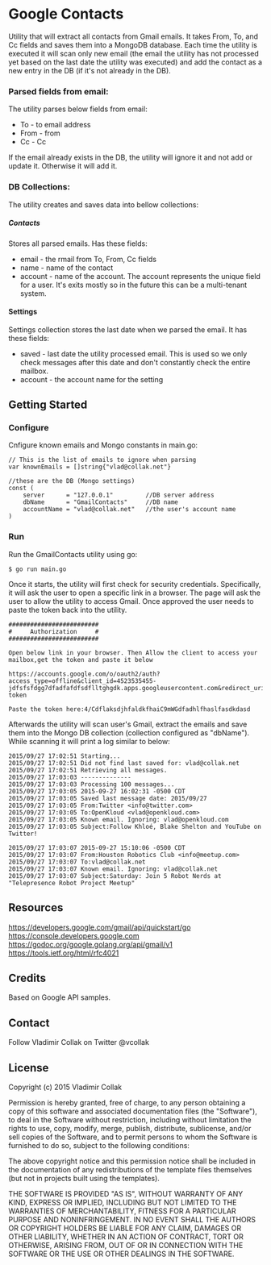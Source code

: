 # Google Contacts

Utility that will extract all contacts from Gmail emails. It takes From, To, and Cc fields and saves them into a MongoDB database. Each time the utility is executed it will scan only new email (the email the utility has not processed yet based on the last date the utility was executed) and add the contact as a new entry in the DB (if it's not already in the DB).

### Parsed fields from email:
The utility parses below fields from email:

- To - to email address
- From - from
- Cc - Cc

If the email already exists in the DB, the utility will ignore it and not add or update it. Otherwise it will add it.


### DB Collections:
The utility creates and saves data into bellow collections:

##### Contacts
Stores all parsed emails. Has these fields:
- email -  the rmail from To, From, Cc fields
- name -  name of the contact
- account - name of the account. The account represents the unique field for a user. It's exits mostly so in the future this can be a multi-tenant system.

#### Settings
Settings collection stores the last date when we parsed the email. It has these fields:
- saved - last date the utility processed email. This is used so we only check messages after this date and don't constantly check the entire mailbox.
- account - the account name for the setting



## Getting Started


### Configure

Cnfigure known emails and Mongo constants in main.go:

    // This is the list of emails to ignore when parsing
    var knownEmails = []string{"vlad@collak.net"}

    //these are the DB (Mongo settings)
    const (
        server      = "127.0.0.1"         //DB server address
        dbName      = "GmailContacts"     //DB name
        accountName = "vlad@collak.net"   //the user's account name
    )


### Run
Run the GmailContacts utility using go:

    $ go run main.go


Once it starts, the utility will first check for security credentials. Specifically, it will ask the user to open a specific link in a browser. The page will ask the user to allow the utility to access Gmail. Once approved the user needs to paste the token back into the utility.



    #########################
    #     Authorization     #
    #########################

    Open below link in your browser. Then Allow the client to access your mailbox,get the token and paste it below

    https://accounts.google.com/o/oauth2/auth?access_type=offline&client_id=4523535455-jdfsfsfdgg7dfadfafdfsdflltghgdk.apps.googleusercontent.com&redirect_uri=urn%3Aieaf%3Afg%3Aoauth%3A2.0%3Aoob&response_type=code&scope=https%3A%2F%2Fwww.googleapis.com%2Fauth%2Fgmail.readonly&state=state-token

    Paste the token here:4/CdflaksdjhfaldkfhaiC9mWGdfadhlfhaslfasdkdasd

Afterwards the utility will scan user's Gmail, extract the emails and save them into the Mongo DB collection (collection configured as "dbName"). While scanning it will print a log similar to below:

    2015/09/27 17:02:51 Starting...
    2015/09/27 17:02:51 Did not find last saved for: vlad@collak.net
    2015/09/27 17:02:51 Retrieving all messages.
    2015/09/27 17:03:03 --------------
    2015/09/27 17:03:03 Processing 100 messages...
    2015/09/27 17:03:05 2015-09-27 16:02:31 -0500 CDT
    2015/09/27 17:03:05 Saved last message date: 2015/09/27
    2015/09/27 17:03:05 From:Twitter <info@twitter.com>
    2015/09/27 17:03:05 To:OpenKloud <vlad@openkloud.com>
    2015/09/27 17:03:05 Known email. Ignoring: vlad@openkloud.com
    2015/09/27 17:03:05 Subject:Follow Khloé, Blake Shelton and YouTube on Twitter!

    2015/09/27 17:03:07 2015-09-27 15:10:06 -0500 CDT
    2015/09/27 17:03:07 From:Houston Robotics Club <info@meetup.com>
    2015/09/27 17:03:07 To:vlad@collak.net
    2015/09/27 17:03:07 Known email. Ignoring: vlad@collak.net
    2015/09/27 17:03:07 Subject:Saturday: Join 5 Robot Nerds at "Telepresence Robot Project Meetup"


Resources
-------
https://developers.google.com/gmail/api/quickstart/go
https://console.developers.google.com
https://godoc.org/google.golang.org/api/gmail/v1
https://tools.ietf.org/html/rfc4021


Credits
-------
Based on Google API samples.


Contact
-------
Follow Vladimir Collak on Twitter @vcollak


License
-------

Copyright (c) 2015 Vladimir Collak

Permission is hereby granted, free of charge, to any person obtaining a copy
of this software and associated documentation files (the "Software"), to deal
in the Software without restriction, including without limitation the rights
to use, copy, modify, merge, publish, distribute, sublicense, and/or sell
copies of the Software, and to permit persons to whom the Software is
furnished to do so, subject to the following conditions:

The above copyright notice and this permission notice shall be included in
the documentation of any redistributions of the template files themselves
(but not in projects built using the templates).

THE SOFTWARE IS PROVIDED "AS IS", WITHOUT WARRANTY OF ANY KIND, EXPRESS OR
IMPLIED, INCLUDING BUT NOT LIMITED TO THE WARRANTIES OF MERCHANTABILITY,
FITNESS FOR A PARTICULAR PURPOSE AND NONINFRINGEMENT. IN NO EVENT SHALL THE
AUTHORS OR COPYRIGHT HOLDERS BE LIABLE FOR ANY CLAIM, DAMAGES OR OTHER
LIABILITY, WHETHER IN AN ACTION OF CONTRACT, TORT OR OTHERWISE, ARISING FROM,
OUT OF OR IN CONNECTION WITH THE SOFTWARE OR THE USE OR OTHER DEALINGS IN
THE SOFTWARE.
